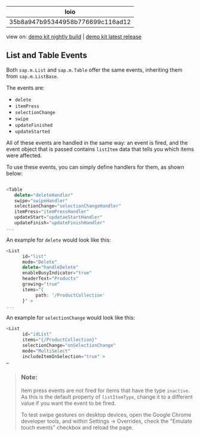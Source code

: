 <!-- loio35b8a947b95344958b776699c116ad12 -->

| loio |
| -----|
| 35b8a947b95344958b776699c116ad12 |

<div id="loio">

view on: [demo kit nightly build](https://openui5nightly.hana.ondemand.com/#/topic/35b8a947b95344958b776699c116ad12) | [demo kit latest release](https://openui5.hana.ondemand.com/#/topic/35b8a947b95344958b776699c116ad12)</div>

## List and Table Events

Both `sap.m.List` and `sap.m.Table` offer the same events, inheriting them from `sap.m.ListBase`.

The events are:

-   `delete`
-   `itemPress`
-   `selectionChange`
-   `swipe`
-   `updateFinished`
-   `updateStarted`

All of these events are handled in the same way: an event is fired, and the event object that is passed contains `listItem` data that tells you which items were affected.

To use these events, you can simply define handlers for them, as shown below:

```js

<Table
   delete="deleteHandler"
   swipe="swipeHandler"
   selectionChange="selectionChangeHandler"
   itemPress="itemPressHandler"
   updateStart="updataeStartHandler"
   updateFinish="updateFinishHandler"
...
```

An example for `delete` would look like this:

```js
<List
      id="list"
      mode="Delete"
      delete="handleDelete"
      enableBusyIndicator="true"
      headerText="Products"
      growing="true"
      items="{
           path: '/ProductCollection'
      }" >
...
```

An example for `selectionChange` would look like this:

```js
<List
      id="idList"
      items="{/ProductCollection}"
      selectionChange="onSelectionChange"
      mode="MultiSelect"
      includeItemInSelection="true" >
…
```

> ### Note:  
> Item press events are not fired for items that have the type `inactive`. As this is the default property of `listItemType`, change it to a different value if you want the event to be fired.
> 
> To test swipe gestures on desktop devices, open the Google Chrome developer tools, and within Settings → Overrides, check the "Emulate touch events" checkbox and reload the page.

